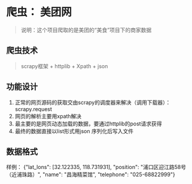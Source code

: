 # 爬虫： 美团网
> 说明：这个项目爬取的是美团的“美食”项目下的商家数据

## 爬虫技术
> scrapy框架 + httplib + Xpath + json

## 功能设计
1. 正常的网页源码的获取交由scrapy的调度器来解决（调用下载器）：scrapy.request
2. 网页的解析主要用xpath解决
3. 最主要的是网页动态加载的数据，要通过httplib的post请求获得
4. 最终的数据直接以list形式用json 序列化后写入文件

## 数据格式
样例：
{"lat_lons": [32.122335, 118.731931], "position": "浦口区迎江路58号（近浦珠路）", "name": "昌海精菜馆", "telephone": "025-68822999"}
